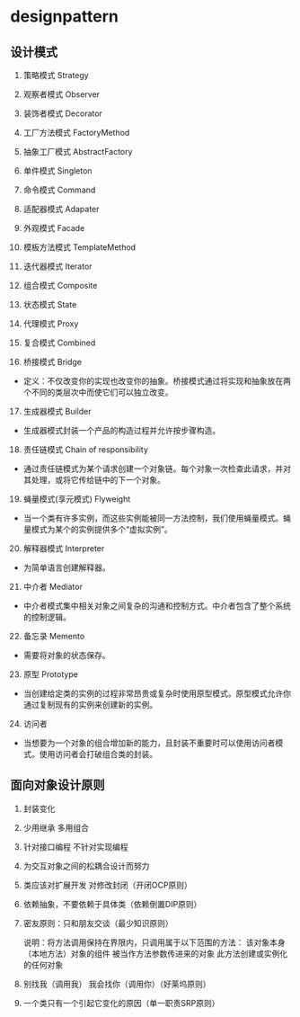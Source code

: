 # designpattern
## 设计模式

1. 策略模式 Strategy

2. 观察者模式 Observer

3. 装饰者模式 Decorator

4. 工厂方法模式 FactoryMethod

5. 抽象工厂模式 AbstractFactory

6. 单件模式 Singleton

7. 命令模式 Command

8. 适配器模式 Adapater

9. 外观模式 Facade

10. 模板方法模式 TemplateMethod

11. 迭代器模式 Iterator

12. 组合模式 Composite

13. 状态模式 State

14. 代理模式 Proxy

15. 复合模式 Combined

16. 桥接模式 Bridge
 - 定义：不仅改变你的实现也改变你的抽象。桥接模式通过将实现和抽象放在两个不同的类层次中而使它们可以独立改变。

17. 生成器模式 Builder
 - 生成器模式封装一个产品的构造过程并允许按步骤构造。

18. 责任链模式 Chain of responsibility
 - 通过责任链模式为某个请求创建一个对象链。每个对象一次检查此请求，并对其处理，或将它传给链中的下一个对象。

19. 蝇量模式(享元模式) Flyweight
 - 当一个类有许多实例，而这些实例能被同一方法控制，我们使用蝇量模式。蝇量模式为某个的实例提供多个“虚拟实例”。

20. 解释器模式 Interpreter
 - 为简单语言创建解释器。

21. 中介者 Mediator　
 - 中介者模式集中相关对象之间复杂的沟通和控制方式。中介者包含了整个系统的控制逻辑。

22. 备忘录 Memento　
 - 需要将对象的状态保存。

23. 原型 Prototype
 - 当创建给定类的实例的过程非常昂贵或复杂时使用原型模式。原型模式允许你通过复制现有的实例来创建新的实例。

24. 访问者
 - 当想要为一个对象的组合增加新的能力，且封装不重要时可以使用访问者模式。使用访问者会打破组合类的封装。


## 面向对象设计原则

1. 封装变化
2. 少用继承 多用组合
3. 针对接口编程 不针对实现编程
4. 为交互对象之间的松耦合设计而努力
5. 类应该对扩展开发 对修改封闭（开闭OCP原则）
6. 依赖抽象，不要依赖于具体类（依赖倒置DIP原则）
7. 密友原则：只和朋友交谈（最少知识原则）
	
	说明：将方法调用保持在界限内，只调用属于以下范围的方法：
	该对象本身（本地方法）对象的组件 被当作方法参数传进来的对象 此方法创建或实例化的任何对象

8. 别找我（调用我） 我会找你（调用你）（好莱坞原则）
9. 一个类只有一个引起它变化的原因（单一职责SRP原则）